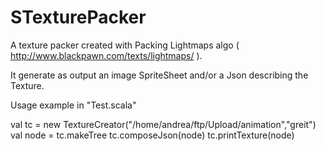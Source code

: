 STexturePacker
==============

A texture packer created with Packing Lightmaps algo ( http://www.blackpawn.com/texts/lightmaps/ ).

It generate as output an image SpriteSheet and/or a Json describing the Texture.

Usage example in "Test.scala"


  val tc = new TextureCreator("/home/andrea/ftp/Upload/animation","greit")
  val node = tc.makeTree
  tc.composeJson(node)
  tc.printTexture(node)


